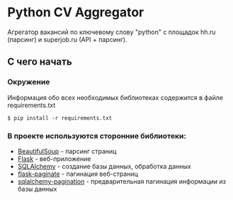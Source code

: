 # Python CV Aggregator

Агрегатор вакансий по ключевому слову "python" с площадок hh.ru (парсинг) и superjob.ru (API + парсинг).

## С чего начать

### Окружение
Информация обо всех необходимых библиотеках содержится в файле requirements.txt
```
$ pip install -r requirements.txt
```

### В проекте используются сторонние библиотеки:
* [BeautifulSoup](https://www.crummy.com/software/BeautifulSoup/) - парсинг страниц
* [Flask](http://flask.pocoo.org/) - веб-приложение
* [SQLAlchemy](http://www.sqlalchemy.org/) - создание базы данных, обработка данных
* [flask-paginate](https://github.com/lixxu/flask-paginate) - пагинация веб-страниц
* [sqlalchemy-pagination](https://github.com/wizeline/sqlalchemy-pagination) - предварительная пагинация информации из базы данных

